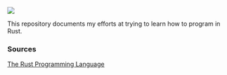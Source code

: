 ![](https://raw.githubusercontent.com/0xfrian/learn-rust/main/learn-rust-logo.png)

This repository documents my efforts at trying to learn how to program in Rust. 

### Sources
[The Rust Programming Language](https://doc.rust-lang.org/book/title-page.html)
